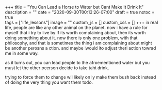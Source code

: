 +++
title = "You Can Lead a Horse to Water but Cant Make It Drink It"
description = ""
date = "2020-09-30T00:13:26-07:00"
draft = true
notoc = true  
tags = ["life_lessons"]
image = ""
custom_js = []
custom_css = []
+++
in real life, people are like any other animal on the planet. now i have a rule for myself that i try to live by if its worth complaining about, then its worth doing something about it. 
now there is only one problem, with that philosophy, and that is sometimes the thing i am complaining about might be another perosns a ction. 
and  maybe  iwould lto adjust theri action towrad me in some way. 


as it turns out, you can lead people to the afroementioned water but you must  let the other peerson decide to take taht  drink. 


trying to force them  to change wil likely on ly make them bush back instead of doing the very thing you want them todo. 


<!--more-->